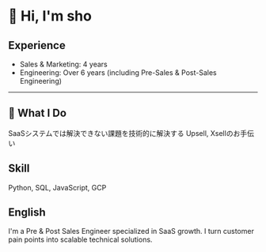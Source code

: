 # 👋 Hi, I'm sho


## Experience
- Sales & Marketing: 4 years
- Engineering: Over 6 years (including Pre-Sales & Post-Sales Engineering)

  

---

## 🚀 What I Do 
  SaaSシステムでは解決できない課題を技術的に解決する
  Upsell, Xsellのお手伝い


## Skill
  Python, SQL, JavaScript, 
  GCP


## English
I'm a Pre & Post Sales Engineer specialized in SaaS growth.
I turn customer pain points into scalable technical solutions.
